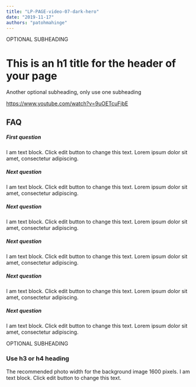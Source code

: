 ```yaml
---
title: "LP-PAGE-video-07-dark-hero"
date: "2019-11-17"
authors: "patohmahinge"
---
```


OPTIONAL SUBHEADING

# This is an h1 title for the header of your page

Another optional subheading, only use one subheading

https://www.youtube.com/watch?v=9uOETcuFjbE

## FAQ

##### First question

I am text block. Click edit button to change this text. Lorem ipsum dolor sit amet, consectetur adipiscing.

##### Next question

I am text block. Click edit button to change this text. Lorem ipsum dolor sit amet, consectetur adipiscing.

##### Next question

I am text block. Click edit button to change this text. Lorem ipsum dolor sit amet, consectetur adipiscing.

##### Next question

I am text block. Click edit button to change this text. Lorem ipsum dolor sit amet, consectetur adipiscing.

##### Next question

I am text block. Click edit button to change this text. Lorem ipsum dolor sit amet, consectetur adipiscing.

##### Next question

I am text block. Click edit button to change this text. Lorem ipsum dolor sit amet, consectetur adipiscing.

OPTIONAL SUBHEADING

### Use h3 or h4 heading

The recommended photo width for the background image 1600 pixels. I am text block. Click edit button to change this text.
